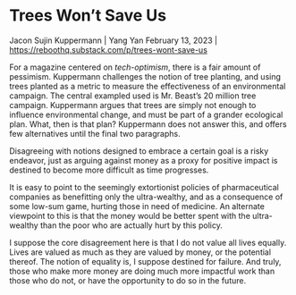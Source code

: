 # Trees Won’t Save Us

Jacon Sujin Kuppermann | Yang Yan
February 13, 2023 | <https://reboothq.substack.com/p/trees-wont-save-us>

For a magazine centered on *tech-optimism*, there is a fair amount of pessimism. Kuppermann challenges the notion of tree planting, and using trees planted as a metric to measure the effectiveness of an environmental campaign. The central exampled used is Mr. Beast’s 20 million tree campaign. Kuppermann argues that trees are simply not enough to influence environmental change, and must be part of a grander ecological plan. What, then is that plan? Kuppermann does not answer this, and offers few alternatives until the final two paragraphs.

Disagreeing with notions designed to embrace a certain goal is a risky endeavor, just as arguing against money as a proxy for positive impact is destined to become more difficult as time progresses.

It is easy to point to the seemingly extortionist policies of pharmaceutical companies as benefitting only the ultra-wealthy, and as a consequence of some low-sum game, hurting those in need of medicine. An alternate viewpoint to this is that the money would be better spent with the ultra-wealthy than the poor who are actually hurt by this policy.

I suppose the core disagreement here is that I do not value all lives equally. Lives are valued as much as they are valued by money, or the potential thereof. The notion of equality is, I suppose destined for failure. And truly, those who make more money are doing much more impactful work than those who do not, or have the opportunity to do so in the future.
